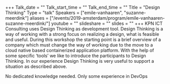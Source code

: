 +++
Talk_date = ""
Talk_start_time = ""
Talk_end_time = ""
Title = "Design Thinking"
Type = "talk"
Speakers = ["emile-vanhaaren", "suzanne-meerdink"]
aliases = ["/events/2019-amsterdam/program/emile-vanhaaren-suzanne-meerdink/"]
youtube = ""
slideshare = ""
slides = ""
+++
KPN ICT Consulting uses Design Thinking as development tool. Design Thinking is a way of working with a strong focus on realizing a design, what is feasible and useful. During this workshop the starting point is a brief overview of a company which must change the way of working due to the move to a cloud native based containerized application platform.
With the help of some specific ‘tools’ we like to introduce the participants to Design Thinking. In our experience Design Thinking is very useful to support a situation as described above.

No dedicated knowledge needed. Only some experience in DevOps
